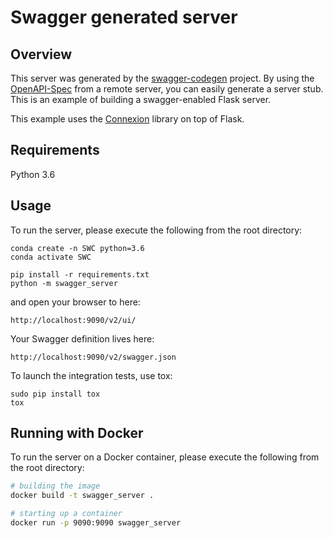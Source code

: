 # Swagger generated server

## Overview
This server was generated by the [swagger-codegen](https://github.com/swagger-api/swagger-codegen) project. By using the
[OpenAPI-Spec](https://github.com/swagger-api/swagger-core/wiki) from a remote server, you can easily generate a server stub.  This
is an example of building a swagger-enabled Flask server.

This example uses the [Connexion](https://github.com/zalando/connexion) library on top of Flask.

## Requirements
Python 3.6

## Usage
To run the server, please execute the following from the root directory:

```
conda create -n SWC python=3.6
conda activate SWC

pip install -r requirements.txt
python -m swagger_server
```

and open your browser to here:

```
http://localhost:9090/v2/ui/
```

Your Swagger definition lives here:

```
http://localhost:9090/v2/swagger.json
```

To launch the integration tests, use tox:
```
sudo pip install tox
tox
```

## Running with Docker

To run the server on a Docker container, please execute the following from the root directory:

```bash
# building the image
docker build -t swagger_server .

# starting up a container
docker run -p 9090:9090 swagger_server
```